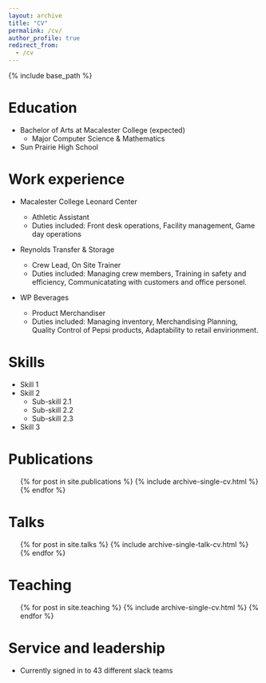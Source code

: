 ```yaml
---
layout: archive
title: "CV"
permalink: /cv/
author_profile: true
redirect_from:
  - /cv
---
```


{% include base_path %}

Education
======
* Bachelor of Arts at Macalester College (expected)
  * Major Computer Science & Mathematics
* Sun Prairie High School 

Work experience
======
* Macalester College Leonard Center
  * Athletic Assistant
  * Duties included: Front desk operations, Facility management, Game day operations

* Reynolds Transfer & Storage
  * Crew Lead, On Site Trainer
  * Duties included: Managing crew members, Training in safety and efficiency, Communicatating with customers and office personel. 

* WP Beverages
  * Product Merchandiser
  * Duties included: Managing inventory, Merchandising Planning, Quality Control of Pepsi products, Adaptability to retail envirionment.  
  
Skills
======
* Skill 1
* Skill 2
  * Sub-skill 2.1
  * Sub-skill 2.2
  * Sub-skill 2.3
* Skill 3

Publications
======
  <ul>{% for post in site.publications %}
    {% include archive-single-cv.html %}
  {% endfor %}</ul>
  
Talks
======
  <ul>{% for post in site.talks %}
    {% include archive-single-talk-cv.html %}
  {% endfor %}</ul>
  
Teaching
======
  <ul>{% for post in site.teaching %}
    {% include archive-single-cv.html %}
  {% endfor %}</ul>
  
Service and leadership
======
* Currently signed in to 43 different slack teams
